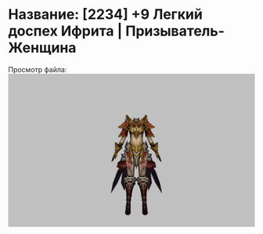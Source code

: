 # Название: [2234] +9 Легкий доспех Ифрита | Призыватель-Женщина

Просмотр файла:
![p090020.png](p090020.png)